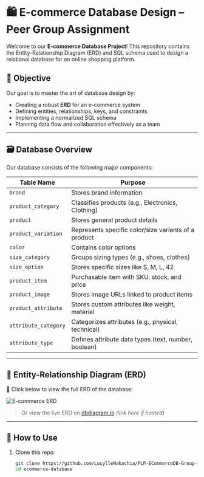 # 🛍️ E-commerce Database Design – Peer Group Assignment

Welcome to our **E-commerce Database Project**! This repository contains the Entity-Relationship Diagram (ERD) and SQL schema used to design a relational database for an online shopping platform.

## 🎯 Objective
Our goal is to master the art of database design by:
- Creating a robust **ERD** for an e-commerce system
- Defining entities, relationships, keys, and constraints
- Implementing a normalized SQL schema
- Planning data flow and collaboration effectively as a team

---

## 🗃️ Database Overview

Our database consists of the following major components:

| Table Name           | Purpose                                                                 |
|----------------------|-------------------------------------------------------------------------|
| `brand`              | Stores brand information                                                |
| `product_category`   | Classifies products (e.g., Electronics, Clothing)                       |
| `product`            | Stores general product details                                          |
| `product_variation`  | Represents specific color/size variants of a product                    |
| `color`              | Contains color options                                                  |
| `size_category`      | Groups sizing types (e.g., shoes, clothes)                              |
| `size_option`        | Stores specific sizes like S, M, L, 42                                  |
| `product_item`       | Purchasable item with SKU, stock, and price                             |
| `product_image`      | Stores image URLs linked to product items                               |
| `product_attribute`  | Stores custom attributes like weight, material                          |
| `attribute_category` | Categorizes attributes (e.g., physical, technical)                      |
| `attribute_type`     | Defines attribute data types (text, number, boolean)                    |

---

## 🧠 Entity-Relationship Diagram (ERD)

📍 Click below to view the full ERD of the database:

![E-commerce ERD](diagrams/ecommerce-erd.png)

> Or view the live ERD on [dbdiagram.io](https://dbdiagram.io) *(link here if hosted)*

---

## 💾 How to Use

1. Clone this repo:
   ```bash
   git clone https://github.com/LucylleMakachia/PLP-ECommerceDB-Group-Work.git 
   cd ecommerce-database
